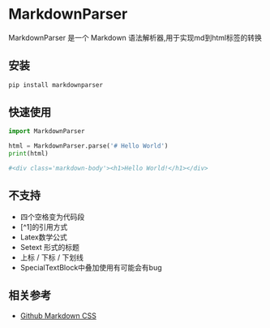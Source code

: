 # MarkdownParser

MarkdownParser 是一个 Markdown 语法解析器,用于实现md到html标签的转换

## 安装

```bash
pip install markdownparser
```

## 快速使用

```python
import MarkdownParser

html = MarkdownParser.parse('# Hello World')
print(html)

#<div class='markdown-body'><h1>Hello World!</h1></div>
```

## 不支持

- 四个空格变为代码段
- [^1]的引用方式
- Latex数学公式
- Setext 形式的标题
- 上标 / 下标 / 下划线
- SpecialTextBlock中叠加使用有可能会有bug

## 相关参考

- [Github Markdown CSS](https://cdn.jsdelivr.net/npm/github-markdown-css@4.0.0/github-markdown.css)